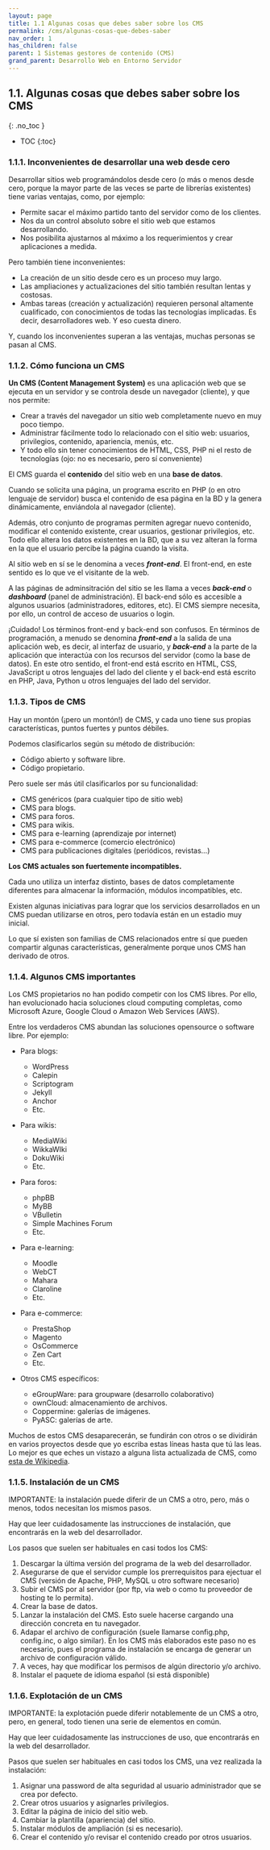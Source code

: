 ```yaml
---
layout: page
title: 1.1 Algunas cosas que debes saber sobre los CMS
permalink: /cms/algunas-cosas-que-debes-saber
nav_order: 1
has_children: false
parent: 1 Sistemas gestores de contenido (CMS)
grand_parent: Desarrollo Web en Entorno Servidor
---
```



## 1.1. Algunas cosas que debes saber sobre los CMS
{: .no_toc }

- TOC
{:toc}

### 1.1.1. Inconvenientes de desarrollar una web desde cero

Desarrollar sitios web programándolos desde cero (o más o menos desde cero, porque la mayor parte de las veces se parte de librerías existentes) tiene varias ventajas, como, por ejemplo:

* Permite sacar el máximo partido tanto del servidor como de los clientes.
* Nos da un control absoluto sobre el sitio web que estamos desarrollando.
* Nos posibilita ajustarnos al máximo a los requerimientos y crear aplicaciones a medida.

Pero también tiene inconvenientes:

* La creación de un sitio desde cero es un proceso muy largo.
* Las ampliaciones y actualizaciones del sitio también resultan lentas y costosas.
* Ambas tareas (creación y actualización) requieren personal altamente cualificado, con conocimientos de todas las tecnologías implicadas. Es decir, desarrolladores web. Y eso cuesta dinero.

Y, cuando los inconvenientes superan a las ventajas, muchas personas se pasan al CMS.

### 1.1.2. Cómo funciona un CMS

**Un CMS (Content Management System)** es una aplicación web que se ejecuta en un servidor y se controla desde un navegador (cliente), y que nos permite:

* Crear a través del navegador un sitio web completamente nuevo en muy poco tiempo.
* Administrar fácilmente todo lo relacionado con el sitio web: usuarios, privilegios, contenido, apariencia, menús, etc.
* Y todo ello sin tener conocimientos de HTML, CSS, PHP ni el resto de tecnologías (ojo: no es necesario, pero sí conveniente)

El CMS guarda el **contenido** del sitio web en una **base de datos**.

Cuando se solicita una página, un programa escrito en PHP (o en otro lenguaje de servidor) busca el contenido de esa página en la BD y la genera dinámicamente, enviándola al navegador (cliente).

Además, otro conjunto de programas permiten agregar nuevo contenido, modificar el contenido existente, crear usuarios, gestionar privilegios, etc. Todo ello altera los datos existentes en la BD, que a su vez alteran la forma en la que el usuario percibe la página cuando la visita.

Al sitio web en sí se le denomina a veces ***front-end***. El front-end, en este sentido es lo que ve el visitante de la web.

A las páginas de adminsitración del sitio se les llama a veces ***back-end*** o ***dashboard*** (panel de administración). El back-end sólo es accesible a algunos usuarios (administradores, editores, etc). El CMS siempre necesita, por ello, un control de acceso de usuarios o login.

¡Cuidado! Los términos front-end y back-end son confusos. En términos de programación, a menudo se denomina ***front-end*** a la salida de una aplicación web, es decir, al interfaz de usuario, y ***back-end*** a la parte de la aplicación que interactúa con los recursos del servidor (como la base de datos). En este otro sentido, el front-end está escrito en HTML, CSS, JavaScript u otros lenguajes del lado del cliente y el back-end está escrito en PHP, Java, Python u otros lenguajes del lado del servidor.

### 1.1.3. Tipos de CMS

Hay un montón (¡pero un montón!) de CMS, y cada uno tiene sus propias características, puntos fuertes y puntos débiles.

Podemos clasificarlos según su método de distribución:

* Código abierto y software libre.
* Código propietario.

Pero suele ser más útil clasificarlos por su funcionalidad:

* CMS genéricos (para cualquier tipo de sitio web)
* CMS para blogs.
* CMS para foros.
* CMS para wikis.
* CMS para e-learning (aprendizaje por internet)
* CMS para e-commerce (comercio electrónico)
* CMS para publicaciones digitales (periódicos, revistas...)

**Los CMS actuales son fuertemente incompatibles.**

Cada uno utiliza un interfaz distinto, bases de datos completamente diferentes para almacenar la información, módulos incompatibles, etc.

Existen algunas iniciativas para lograr que los servicios desarrollados en un CMS puedan utilizarse en otros, pero todavía están en un estadio muy inicial.

Lo que sí existen son familias de CMS relacionados entre sí que pueden compartir algunas características, generalmente porque unos CMS han derivado de otros.

### 1.1.4. Algunos CMS importantes

Los CMS propietarios no han podido competir con los CMS libres. Por ello, han evolucionado hacia soluciones cloud computing completas, como Microsoft Azure, Google Cloud o Amazon Web Services (AWS).

Entre los verdaderos CMS abundan las soluciones opensource o software libre. Por ejemplo:

* Para blogs:

   * WordPress
   * Calepin
   * Scriptogram
   * Jekyll
   * Anchor
   * Etc.

* Para wikis:

   * MediaWiki
   * WikkaWIki
   * DokuWiki
   * Etc.

* Para foros:

   * phpBB
   * MyBB
   * VBulletin
   * Simple Machines Forum
   * Etc.

* Para e-learning:

   * Moodle
   * WebCT
   * Mahara
   * Claroline
   * Etc.

* Para e-commerce:

   * PrestaShop
   * Magento
   * OsCommerce
   * Zen Cart
   * Etc.
   
* Otros CMS específicos:
   * eGroupWare: para groupware (desarrollo colaborativo)
   * ownCloud: almacenamiento de archivos.
   * Coppermine: galerías de imágenes.
   * PyASC: galerías de arte.

Muchos de estos CMS desaparecerán, se fundirán con otros o se dividirán en varios proyectos desde que yo escriba estas líneas hasta que tú las leas. Lo mejor es que eches un vistazo a alguna lista actualizada de CMS, como [esta de Wikipedia](https://en.wikipedia.org/wiki/List_of_content_management_systems).

### 1.1.5. Instalación de un CMS

IMPORTANTE: la instalación puede diferir de un CMS a otro, pero, más o menos, todos necesitan los mismos pasos.

Hay que leer cuidadosamente las instrucciones de instalación, que encontrarás en la web del desarrollador.

Los pasos que suelen ser habituales en casi todos los CMS:

1. Descargar la última versión del programa de la web del desarrollador.
2. Asegurarse de que el servidor cumple los prerrequisitos para ejectuar el CMS (versión de Apache, PHP, MySQL u otro software necesario)
3. Subir el CMS por al servidor (por ftp, vía web o como tu proveedor de hosting te lo permita).
4. Crear la base de datos.
5. Lanzar la instalación del CMS. Esto suele hacerse cargando una dirección concreta en tu navegador.
6. Adapar el archivo de configuración (suele llamarse config.php, config.inc, o algo similar). En los CMS más elaborados este paso no es necesario, pues el programa de instalación se encarga de generar un archivo de configuración válido.
7. A veces, hay que modificar los permisos de algún directorio y/o archivo.
8. Instalar el paquete de idioma español (si está disponible)

### 1.1.6. Explotación de un CMS

IMPORTANTE: la explotación puede diferir notablemente de un CMS a otro, pero, en general, todo tienen una serie de elementos en común.

Hay que leer cuidadosamente las instrucciones de uso, que encontrarás en la web del desarrollador.

Pasos que suelen ser habituales en casi todos los CMS, una vez realizada la instalación:

1. Asignar una password de alta seguridad al usuario administrador que se crea por defecto.
2. Crear otros usuarios y asignarles privilegios.
3. Editar la página de inicio del sitio web.
4. Cambiar la plantilla (apariencia) del sitio.
5. Instalar módulos de ampliación (si es necesario).
6. Crear el contenido y/o revisar el contenido creado por otros usuarios.

